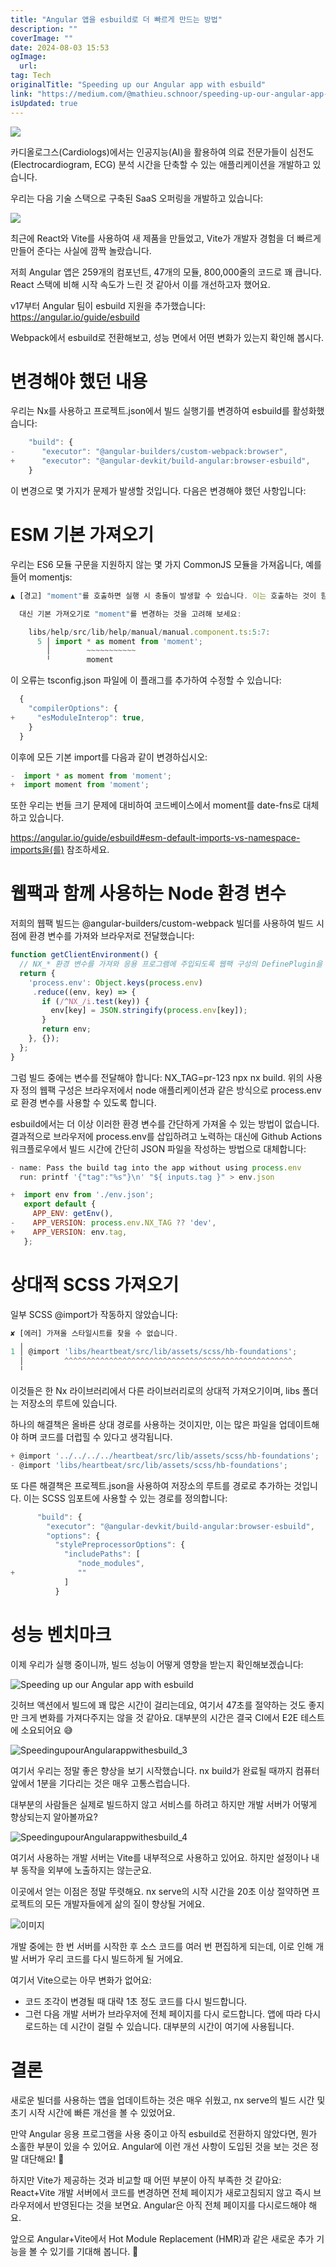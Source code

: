 ```yaml
---
title: "Angular 앱을 esbuild로 더 빠르게 만드는 방법"
description: ""
coverImage: ""
date: 2024-08-03 15:53
ogImage: 
  url: 
tag: Tech
originalTitle: "Speeding up our Angular app with esbuild"
link: "https://medium.com/@mathieu.schnoor/speeding-up-our-angular-app-with-esbuild-3f7b0b716bef"
isUpdated: true
---
```






<img src="/assets/img/SpeedingupourAngularappwithesbuild_0.png" />

카디올로그스(Cardiologs)에서는 인공지능(AI)을 활용하여 의료 전문가들이 심전도(Electrocardiogram, ECG) 분석 시간을 단축할 수 있는 애플리케이션을 개발하고 있습니다.

우리는 다음 기술 스택으로 구축된 SaaS 오퍼링을 개발하고 있습니다:

<img src="/assets/img/SpeedingupourAngularappwithesbuild_1.png" />

<div class="content-ad"></div>

최근에 React와 Vite를 사용하여 새 제품을 만들었고, Vite가 개발자 경험을 더 빠르게 만들어 준다는 사실에 깜짝 놀랐습니다.

저희 Angular 앱은 259개의 컴포넌트, 47개의 모듈, 800,000줄의 코드로 꽤 큽니다. React 스택에 비해 시작 속도가 느린 것 같아서 이를 개선하고자 했어요.

v17부터 Angular 팀이 esbuild 지원을 추가했습니다: https://angular.io/guide/esbuild

Webpack에서 esbuild로 전환해보고, 성능 면에서 어떤 변화가 있는지 확인해 봅시다.

<div class="content-ad"></div>

# 변경해야 했던 내용

우리는 Nx를 사용하고 프로젝트.json에서 빌드 실행기를 변경하여 esbuild를 활성화했습니다:

```js
    "build": {
-      "executor": "@angular-builders/custom-webpack:browser",
+      "executor": "@angular-devkit/build-angular:browser-esbuild",
    }
```

이 변경으로 몇 가지가 문제가 발생할 것입니다. 다음은 변경해야 했던 사항입니다:

<div class="content-ad"></div>

# ESM 기본 가져오기

우리는 ES6 모듈 구문을 지원하지 않는 몇 가지 CommonJS 모듈을 가져옵니다, 예를 들어 momentjs:

```js
▲ [경고] "moment"를 호출하면 실행 시 충돌이 발생할 수 있습니다. 이는 호출하는 것이 함수가 아닌 가져오기 네임스페이스 객체임을 나타냅니다 [call-import-namespace]

  대신 기본 가져오기로 "moment"를 변경하는 것을 고려해 보세요:

    libs/help/src/lib/help/manual/manual.component.ts:5:7:
      5 │ import * as moment from 'moment';
        │        ~~~~~~~~~~~
        ╵        moment
```

이 오류는 tsconfig.json 파일에 이 플래그를 추가하여 수정할 수 있습니다:

<div class="content-ad"></div>

```js
  {
    "compilerOptions": {
+     "esModuleInterop": true,
    }
  }
```

이후에 모든 기본 import를 다음과 같이 변경하십시오:

```js
-  import * as moment from 'moment';
+  import moment from 'moment';
```

또한 우리는 번들 크기 문제에 대비하여 코드베이스에서 moment를 date-fns로 대체하고 있습니다.

<div class="content-ad"></div>

https://angular.io/guide/esbuild#esm-default-imports-vs-namespace-imports을(를) 참조하세요.

# 웹팩과 함께 사용하는 Node 환경 변수

저희의 웹팩 빌드는 @angular-builders/custom-webpack 빌더를 사용하여 빌드 시점에 환경 변수를 가져와 브라우저로 전달했습니다:

```js
function getClientEnvironment() {
  // NX_* 환경 변수를 가져와 응용 프로그램에 주입되도록 웹팩 구성의 DefinePlugin을 통해 준비합니다.
  return {
    'process.env': Object.keys(process.env)
     .reduce((env, key) => {
       if (/^NX_/i.test(key)) {
         env[key] = JSON.stringify(process.env[key]);
       }
       return env;
    }, {});
  };
}
```

<div class="content-ad"></div>

그럼 빌드 중에는 변수를 전달해야 합니다: NX_TAG=pr-123 npx nx build. 위의 사용자 정의 웹팩 구성은 브라우저에서 node 애플리케이션과 같은 방식으로 process.env로 환경 변수를 사용할 수 있도록 합니다.

esbuild에서는 더 이상 이러한 환경 변수를 간단하게 가져올 수 있는 방법이 없습니다. 결과적으로 브라우저에 process.env를 삽입하려고 노력하는 대신에 Github Actions 워크플로우에서 빌드 시간에 간단히 JSON 파일을 작성하는 방법으로 대체합니다:

```js
- name: Pass the build tag into the app without using process.env
  run: printf '{"tag":"%s"}\n' "${ inputs.tag }" > env.json
```

```js
+  import env from './env.json';
   export default {
     APP_ENV: getEnv(),
-    APP_VERSION: process.env.NX_TAG ?? 'dev',
+    APP_VERSION: env.tag,
   };
```

<div class="content-ad"></div>

# 상대적 SCSS 가져오기

일부 SCSS @import가 작동하지 않았습니다:

```js
✘ [에러] 가져올 스타일시트를 찾을 수 없습니다.
  ╷
1 │ @import 'libs/heartbeat/src/lib/assets/scss/hb-foundations';
  │         ^^^^^^^^^^^^^^^^^^^^^^^^^^^^^^^^^^^^^^^^^^^^^^^^^^^
  ╵
```

이것들은 한 Nx 라이브러리에서 다른 라이브러리로의 상대적 가져오기이며, libs 폴더는 저장소의 루트에 있습니다.

<div class="content-ad"></div>

하나의 해결책은 올바른 상대 경로를 사용하는 것이지만, 이는 많은 파일을 업데이트해야 하며 코드를 더럽힐 수 있다고 생각됩니다.

```js
+ @import '../../../../heartbeat/src/lib/assets/scss/hb-foundations';
- @import 'libs/heartbeat/src/lib/assets/scss/hb-foundations';
```

또 다른 해결책은 프로젝트.json을 사용하여 저장소의 루트를 경로로 추가하는 것입니다. 이는 SCSS 임포트에 사용할 수 있는 경로를 정의합니다:

```js
      "build": {
        "executor": "@angular-devkit/build-angular:browser-esbuild",
        "options": {
          "stylePreprocessorOptions": {
            "includePaths": [
               "node_modules",
+              ""
            ]
          }
```

<div class="content-ad"></div>

# 성능 벤치마크

이제 우리가 실행 중이니까, 빌드 성능이 어떻게 영향을 받는지 확인해보겠습니다:

![Speeding up our Angular app with esbuild](/assets/img/SpeedingupourAngularappwithesbuild_2.png)

깃허브 액션에서 빌드에 꽤 많은 시간이 걸리는데요, 여기서 47초를 절약하는 것도 좋지만 크게 변화를 가져다주지는 않을 것 같아요. 대부분의 시간은 결국 CI에서 E2E 테스트에 소요되어요 😅

<div class="content-ad"></div>

![SpeedingupourAngularappwithesbuild_3](/assets/img/SpeedingupourAngularappwithesbuild_3.png)

여기서 우리는 정말 좋은 향상을 보기 시작했습니다. nx build가 완료될 때까지 컴퓨터 앞에서 1분을 기다리는 것은 매우 고통스럽습니다.

대부분의 사람들은 실제로 빌드하지 않고 서비스를 하려고 하지만 개발 서버가 어떻게 향상되는지 알아볼까요?

![SpeedingupourAngularappwithesbuild_4](/assets/img/SpeedingupourAngularappwithesbuild_4.png)

<div class="content-ad"></div>

여기서 사용하는 개발 서버는 Vite를 내부적으로 사용하고 있어요. 하지만 설정이나 내부 동작을 외부에 노출하지는 않는군요.

이곳에서 얻는 이점은 정말 뚜렷해요. nx serve의 시작 시간을 20초 이상 절약하면 프로젝트의 모든 개발자들에게 삶의 질이 향상될 거에요.

![이미지](/assets/img/SpeedingupourAngularappwithesbuild_5.png)

개발 중에는 한 번 서버를 시작한 후 소스 코드를 여러 번 편집하게 되는데, 이로 인해 개발 서버가 우리 코드를 다시 빌드하게 될 거에요.

<div class="content-ad"></div>

여기서 Vite으로는 아무 변화가 없어요:

- 코드 조각이 변경될 때 대략 1초 정도 코드를 다시 빌드합니다.
- 그런 다음 개발 서버가 브라우저에 전체 페이지를 다시 로드합니다. 앱에 따라 다시로드하는 데 시간이 걸릴 수 있습니다. 대부분의 시간이 여기에 사용됩니다.

# 결론

새로운 빌더를 사용하는 앱을 업데이트하는 것은 매우 쉬웠고, nx serve의 빌드 시간 및 초기 시작 시간에 빠른 개선을 볼 수 있었어요.

<div class="content-ad"></div>

만약 Angular 응용 프로그램을 사용 중이고 아직 esbuild로 전환하지 않았다면, 뭔가 소홀한 부분이 있을 수 있어요. Angular에 이런 개선 사항이 도입된 것을 보는 것은 정말 대단해요! 🚀

하지만 Vite가 제공하는 것과 비교할 때 어떤 부분이 아직 부족한 것 같아요: React+Vite 개발 서버에서 코드를 변경하면 전체 페이지가 새로고침되지 않고 즉시 브라우저에서 반영된다는 것을 보면요. Angular은 아직 전체 페이지를 다시로드해야 해요.

앞으로 Angular+Vite에서 Hot Module Replacement (HMR)과 같은 새로운 추가 기능을 볼 수 있기를 기대해 봅니다. 🤔

<div class="content-ad"></div>
